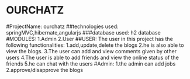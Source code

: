 # OURCHATZ
#ProjectName:
ourchatz
##technologies used:
springMVC,hibernate,angularjs
###database used:
h2 database
#MODULES:
1.Admin
2.User
##USER:
The user in this project has the following functionalities:
1.add,update,delete the blogs
2.he is also able to view the blogs.
3.The user can add and view comments given by other users
4.The user is able to add friends and view the online status of the friends
5.he can chat with the users
#Admin:
1.the admin can add jobs
2.approve/disapprove the blogs

